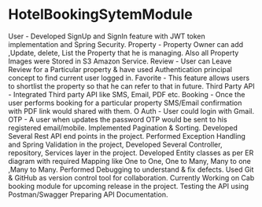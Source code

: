 # HotelBookingSytemModule


User - Developed SignUp and SignIn feature with JWT token implementation and Spring Security.
Property  - Property Owner can add ,Update, delete, List the Property that he is managing. Also all Property Images were Stored in S3 Amazon Service.
Review  - User can Leave Review for a Particular property & have used Authentication principal concept to find current user logged in.
Favorite  - This feature allows users to shortlist the property so that he can refer to that in future.
Third Party API - Integrated Third party API like SMS, Email, PDF etc.
Booking - Once the user performs booking for a particular property SMS/Email confirmation with PDF link would shared with them.
O Auth - User could login with Gmail.
OTP - A user when updates the password OTP would be sent to his registered email/mobile.
Implemented Pagination & Sorting.
Developed Several Rest API end points in the project.
Performed Exception Handling and Spring Validation in the project,
Developed Several Controller, repository, Services layer in the project.
Developed Entity classes as per ER diagram with required Mapping like One to One, One to Many, Many to one ,Many to Many.
Performed Debugging to understand & fix defects.
Used Git & GitHub as version control tool for collaboration.
Currently Working on Cab booking module for upcoming release in the project.
Testing the API using Postman/Swagger
Preparing API Documentation.
